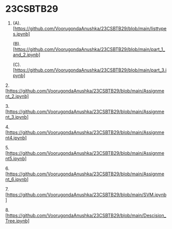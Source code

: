 # 23CSBTB29
1. (A).  [https://github.com/VoorugondaAnushka/23CSBTB29/blob/main/listtypes.ipynb]
 
   (B).  [https://github.com/VoorugondaAnushka/23CSBTB29/blob/main/part_1_and_2.ipynb]
   
   (C).[https://github.com/VoorugondaAnushka/23CSBTB29/blob/main/part_3.ipynb]

2.[https://github.com/VoorugondaAnushka/23CSBTB29/blob/main/Assignment_2.ipynb]

3.[https://github.com/VoorugondaAnushka/23CSBTB29/blob/main/Assignment_3.ipynb]

4.[https://github.com/VoorugondaAnushka/23CSBTB29/blob/main/Assignment4.ipynb]

5.[https://github.com/VoorugondaAnushka/23CSBTB29/blob/main/Assignment5.ipynb]

6.[https://github.com/VoorugondaAnushka/23CSBTB29/blob/main/Assignment_6.ipynb]

7.[https://github.com/VoorugondaAnushka/23CSBTB29/blob/main/SVM.ipynb]

8.[https://github.com/VoorugondaAnushka/23CSBTB29/blob/main/Descision_Tree.ipynb]
